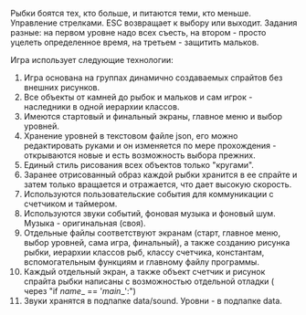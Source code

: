 Рыбки боятся тех, кто больше, и питаются теми, кто меньше.
Управление стрелками. ESC возвращает к выбору или выходит.
Задания разные: на первом уровне надо всех съесть, на втором - просто уцелеть определенное время,
на третьем - защитить мальков.

Игра использует следующие технологии:

1. Игра основана на группах динамично создаваемых спрайтов без внешних рисунков.
2. Все объекты от камней до рыбок и мальков и сам игрок - наследники в одной иерархии классов.
3. Имеются стартовый и финальный экраны, главное меню и выбор уровней.
4. Хранение уровней в текстовом файле json, его можно редактировать руками и он изменяется по мере прохождения -
   открываются новые и есть возможность выбора прежних.
5. Единый стиль рисования всех объектов только "кругами".
6. Заранее отрисованный образ каждой рыбки хранится в ее спрайте и затем только вращается и отражается, что дает высокую
   скорость.
7. Используются пользовательские события для коммуникации с счетчиком и таймером.
8. Используются звуки событий, фоновая музыка и фоновый шум. Музыка - оригинальная (своя).
9. Отдельные файлы соответствуют экранам (старт, главное меню, выбор уровней, сама игра, финальный), а также созданию
   рисунка рыбки, иерархии классов рыб, классу счетчика, константам, вспомогательным функциям и главному файлу
   программы.
10. Каждый отдельный экран, а также объект счетчик и рисунок спрайта рыбки написаны с возможностью отдельной отладки (
    через "if _name__ == '_main__':")
11. Звуки хранятся в подпапке data/sound. Уровни - в подпапке data.


